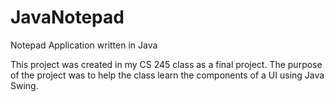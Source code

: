 # JavaNotepad
Notepad Application written in Java

This project was created in my CS 245 class as a final project. The purpose of the project was to help the class learn the components of a UI using Java Swing.
